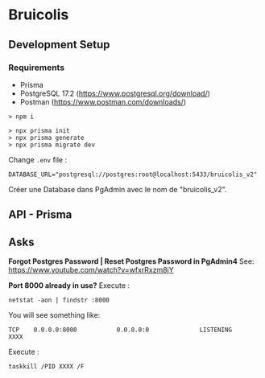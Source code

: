 # Bruicolis

## Development Setup

### Requirements

- Prisma
- PostgreSQL 17.2 (https://www.postgresql.org/download/)
- Postman (https://www.postman.com/downloads/)

```
> npm i
```

```
> npx prisma init
> npx prisma generate
> npx prisma migrate dev
```  

Change `.env` file :
```
DATABASE_URL="postgresql://postgres:root@localhost:5433/bruicolis_v2"
```

Créer une Database dans PgAdmin avec le nom de "bruicolis_v2".

## API - Prisma


## Asks
**Forgot Postgres Password | Reset Postgres Password in PgAdmin4**
See: https://www.youtube.com/watch?v=wfxrRxzm8jY

**Port 8000 already in use?**
Execute : 
```
netstat -aon | findstr :8000
```
You will see something like: 
```  
TCP    0.0.0.0:8000           0.0.0.0:0              LISTENING       XXXX
```
Execute : 
```
taskkill /PID XXXX /F
```